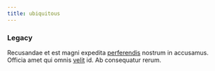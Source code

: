 ```yaml
---
title: ubiquitous
---
```


### Legacy

Recusandae et est magni expedita [perferendis](/sit/cambridgeshire_protocol.md) nostrum in accusamus. Officia amet qui omnis [velit](/facere/saint_lucia.md) id. Ab consequatur rerum.
